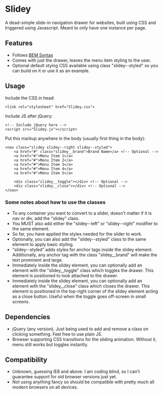 # Slidey

A dead-simple slide-in navigation drawer for websites, built using CSS and triggered using Javascript. Meant to only have one instance per page.

## Features
- Follows [BEM Syntax](https://css-tricks.com/bem-101/)
- Comes with just the drawer, leaves the menu item styling to the user.
- Optional default stying CSS available using class "slidey--styled" so you can build on it or use it as an example.

## Usage

Include the CSS in head:

    <link rel="stylesheet" href="Slidey.css">

Include JS after jQuery:

    <!-- Include jQuery here -->
    <script src="Slidey.js"></script>

Put this markup anywhere in the body (usually first thing in the body):

    <nav class="slidey slidey--right slidey--styled">
        <a href="#" class="slidey__brand">Brand Name</a> <!-- Optional -->
        <a href="#">Menu Item 1</a>
        <a href="#">Menu Item 2</a>
        <a href="#">Menu Item 3</a>
        <a href="#">Menu Item 4</a>
        <a href="#">Menu Item 5</a>

        <div class="slidey__toggle"></div> <!-- Optional -->
        <div class="slidey__close"></div> <!-- Optional -->
    </nav>

### Some notes about how to use the classes

- To any container you want to convert to a slider, doesn't matter if it is nav or div, add the "slidey" class.
- You MUST also add either the "slidey--left" or "slidey--right" modifier to the same element.
- So far, you have applied the styles needed for the slider to work.
- Optionally, you can also add the "slidey--styled" class to the same element to apply basic styling.
- "slidey--styled" adds styles for anchor tags inside the slidey element. Additionally, any anchor tag with the class "slidey__brand" will make the text prominent and large.
- Immediately inside the slidey element, you can optionally add an element with the "slidey__toggle" class which toggles the drawer. This element is positioned to look attached to the drawer.
- Immediately inside the slidey element, you can optionally add an element with the "slidey__close" class which closes the drawer. This element is positioned in the top-right corner of the slidey element acting as a close button. Useful when the toggle goes off-screen in small screens.

## Dependencies

- jQuery (any version). Just being used to add and remove a class on clicking something. Feel free to use plain JS.
- Browser supporting CSS transitions for the sliding animation. Without it, menu still works but toggles instantly.

## Compatibility

- Unknown, guessing IE8 and above. I am coding blind, so I can't guarantee support for old browser versions just yet.
- Not using anything fancy so should be compatible with pretty much all modern browsers on all devices.
